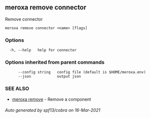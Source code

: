 ## meroxa remove connector

Remove connector

```
meroxa remove connector <name> [flags]
```

### Options

```
  -h, --help   help for connector
```

### Options inherited from parent commands

```
      --config string   config file (default is $HOME/meroxa.env)
      --json            output json
```

### SEE ALSO

* [meroxa remove](meroxa_remove.md)	 - Remove a component

###### Auto generated by spf13/cobra on 16-Mar-2021

